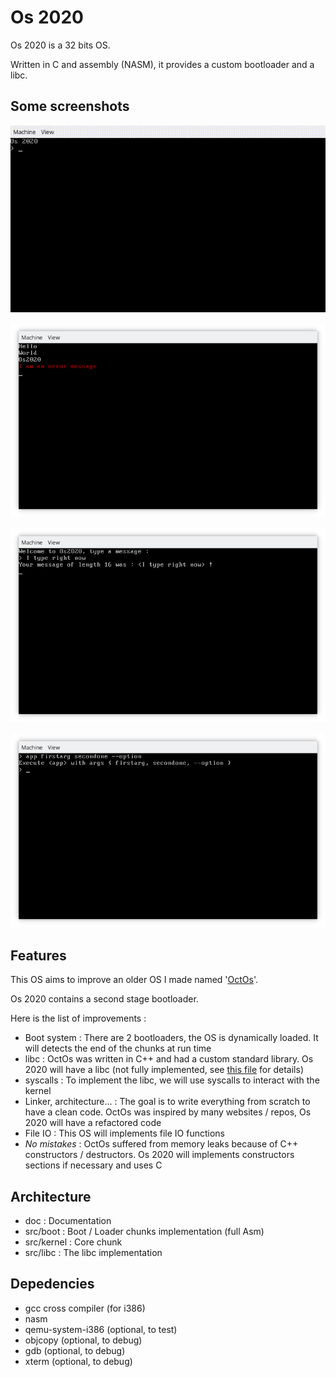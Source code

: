 # Os 2020

Os 2020 is a 32 bits OS.

Written in C and assembly (NASM), it provides a custom bootloader and a libc.

## Some screenshots

![Os 2020 0.1](res/v0_1.gif "Os 2020 v0.1 example")

![Os 2020](res/main.png "Main screen")

![Libc](res/prompt.png "Simple example using libc")

![Commands](res/cmd.png "Command parsing")

## Features

This OS aims to improve an older OS I made named '[OctOs](https://github.com/Cc618/OctOs)'.

Os 2020 contains a second stage bootloader.

Here is the list of improvements :

- Boot system : There are 2 bootloaders, the OS is dynamically loaded. It will detects the end of the chunks at run time
- libc : OctOs was written in C++ and had a custom standard library. Os 2020 will have a libc (not fully implemented, see [this file](doc/libc.md) for details)
- syscalls : To implement the libc, we will use syscalls to interact with the kernel
- Linker, architecture... : The goal is to write everything from scratch to have a clean code. OctOs was inspired by many websites / repos, Os 2020 will have a refactored code
- File IO : This OS will implements file IO functions
- _No mistakes_ : OctOs suffered from memory leaks because of C++ constructors / destructors. Os 2020 will implements constructors sections if necessary and uses C

## Architecture

- doc : Documentation
- src/boot : Boot / Loader chunks implementation (full Asm)
- src/kernel : Core chunk
- src/libc : The libc implementation

## Depedencies

- gcc cross compiler (for i386)
- nasm
- qemu-system-i386 (optional, to test)
- objcopy (optional, to debug)
- gdb (optional, to debug)
- xterm (optional, to debug)
